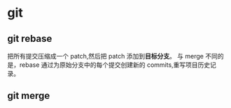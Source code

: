 # git

## git rebase

把所有提交压缩成一个 patch,然后把 patch 添加到**目标分支**。
与 merge 不同的是，rebase 通过为原始分支中的每个提交创建新的 commits,重写项目历史记录。

## git merge
